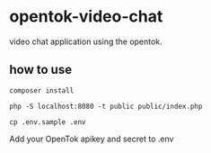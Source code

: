 # opentok-video-chat
video chat application using the opentok.

## how to use
`composer install`

`php -S localhost:8080 -t public public/index.php`

`cp .env.sample .env`

Add your OpenTok apikey and secret to .env
